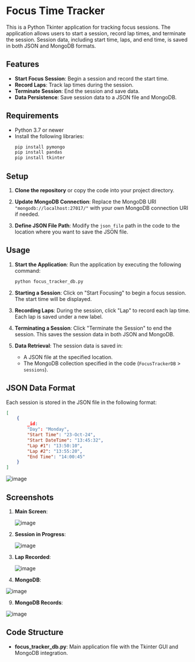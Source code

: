 # Focus Time Tracker

This is a Python Tkinter application for tracking focus sessions. The application allows users to start a session, record lap times, and terminate the session. Session data, including start time, laps, and end time, is saved in both JSON and MongoDB formats.

## Features

- **Start Focus Session**: Begin a session and record the start time.
- **Record Laps**: Track lap times during the session.
- **Terminate Session**: End the session and save data.
- **Data Persistence**: Save session data to a JSON file and MongoDB.

## Requirements

- Python 3.7 or newer
- Install the following libraries:
  ```bash
  pip install pymongo
  pip install pandas
  pip install tkinter
  ```

## Setup

1. **Clone the repository** or copy the code into your project directory.

2. **Update MongoDB Connection**:
   Replace the MongoDB URI `"mongodb://localhost:27017/"` with your own MongoDB connection URI if needed.

3. **Define JSON File Path**:
   Modify the `json_file` path in the code to the location where you want to save the JSON file.

## Usage

1. **Start the Application**:
   Run the application by executing the following command:
   ```bash
   python focus_tracker_db.py
   ```

2. **Starting a Session**:
   Click on "Start Focusing" to begin a focus session. The start time will be displayed.

3. **Recording Laps**:
   During the session, click "Lap" to record each lap time. Each lap is saved under a new label.

4. **Terminating a Session**:
   Click "Terminate the Session" to end the session. This saves the session data in both JSON and MongoDB.

5. **Data Retrieval**:
   The session data is saved in:
   - A JSON file at the specified location.
   - The MongoDB collection specified in the code (`FocusTrackerDB` > `sessions`).
  
## JSON Data Format

Each session is stored in the JSON file in the following format:
```json
[
    {
        _id:
        "Day": "Monday",
        "Start Time": "23-Oct-24",
        "Start DateTime": "13:45:32",
        "Lap #1": "13:50:10",
        "Lap #2": "13:55:20",
        "End Time": "14:00:45"
    }
]
```

![image](https://github.com/user-attachments/assets/ef8c0353-de89-40f9-a455-89a48707da0b)


## Screenshots

1. **Main Screen**: 

   ![image](https://github.com/user-attachments/assets/ce50d5c3-9f70-4481-933c-e462d7d1486c)




3. **Session in Progress**: 

   ![image](https://github.com/user-attachments/assets/29837ebf-2c34-4898-87ae-253c3dda638c)




5. **Lap Recorded**: 

   ![image](https://github.com/user-attachments/assets/b95e609f-1c2b-4a2a-9040-c6578a53bf1f)




7. **MongoDB**:

![image](https://github.com/user-attachments/assets/828c74eb-4cd5-49c8-a50a-6e692c3db1e2)




9. **MongoDB Records**:

![image](https://github.com/user-attachments/assets/fb3b027d-b809-4428-9c7c-a7e0b65253ad)





## Code Structure

- **focus_tracker_db.py**: Main application file with the Tkinter GUI and MongoDB integration.
